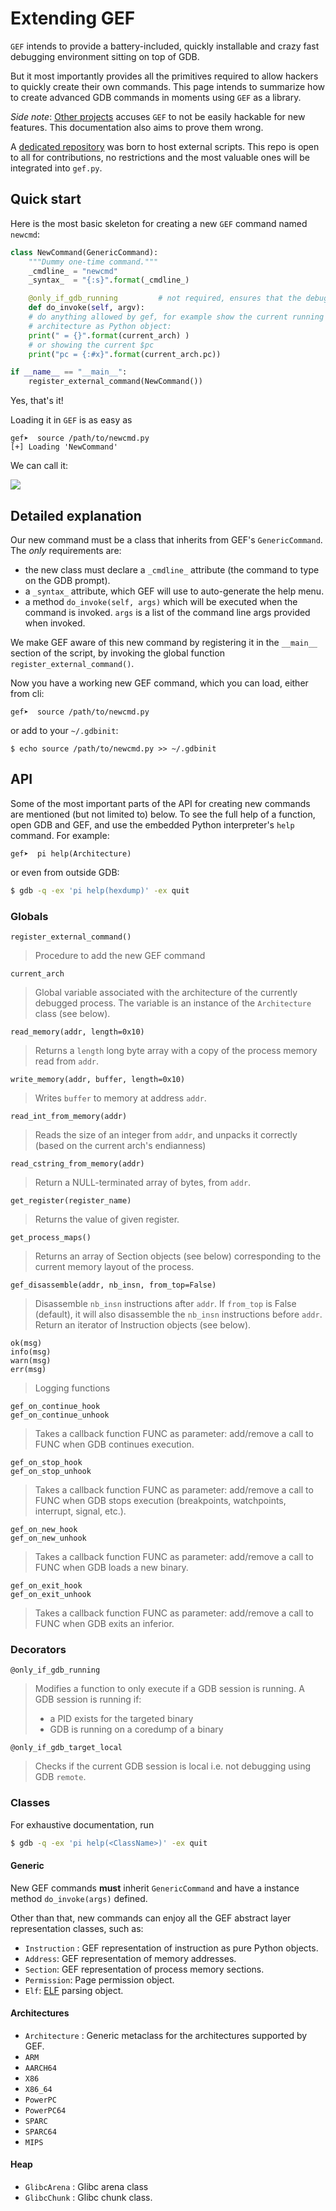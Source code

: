 # Extending GEF #

`GEF` intends to provide a battery-included, quickly installable and crazy fast
debugging environment sitting on top of GDB.

But it most importantly provides all the primitives required to allow hackers to
quickly create their own commands. This page intends to summarize how to
create advanced GDB commands in moments using `GEF` as a library.

_Side note_: [Other projects](https://github.com/pwndbg/pwndbg) accuses `GEF` to
not be easily hackable for new features. This documentation also aims to prove
them wrong.

A [dedicated repository](https://github.com/hugsy/gef-scripts) was born to host
external scripts. This repo is open to all for contributions, no restrictions
and the most valuable ones will be integrated into `gef.py`.

## Quick start ##

Here is the most basic skeleton for creating a new `GEF` command named `newcmd`:

```python
class NewCommand(GenericCommand):
    """Dummy one-time command."""
    _cmdline_ = "newcmd"
    _syntax_  = "{:s}".format(_cmdline_)

    @only_if_gdb_running         # not required, ensures that the debug session is started
    def do_invoke(self, argv):
    # do anything allowed by gef, for example show the current running
    # architecture as Python object:
    print(" = {}".format(current_arch) )
    # or showing the current $pc
    print("pc = {:#x}".format(current_arch.pc))

if __name__ == "__main__":
    register_external_command(NewCommand())
```

Yes, that's it!

Loading it in `GEF` is as easy as
```
gef➤  source /path/to/newcmd.py
[+] Loading 'NewCommand'
```

We can call it:

![](https://camo.githubusercontent.com/d41c1c0c0267916f4749800906d201fe5d328db5/687474703a2f2f692e696d6775722e636f6d2f306734416543622e706e67)


## Detailed explanation ##

Our new command must be a class that inherits from GEF's `GenericCommand`. The
*only* requirements are:

 * the new class must declare a `_cmdline_` attribute (the command to type on
   the GDB prompt).
 * a `_syntax_` attribute, which GEF will use to auto-generate the help menu.
 * a method `do_invoke(self, args)` which will be executed when the command
   is invoked. `args` is a list of the command line args provided when invoked.

We make GEF aware of this new command by registering it in the `__main__`
section of the script, by invoking the global function
`register_external_command()`.

Now you have a working new GEF command, which you can load, either from cli:
```
gef➤  source /path/to/newcmd.py
```
or add to your `~/.gdbinit`:
```
$ echo source /path/to/newcmd.py >> ~/.gdbinit
```

## API ##

Some of the most important parts of the API for creating new commands are
mentioned (but not limited to) below. To see the full help of a function, open
GDB and GEF, and use the embedded Python interpreter's `help` command. For
example:

```
gef➤  pi help(Architecture)
```

or even from outside GDB:

```bash
$ gdb -q -ex 'pi help(hexdump)' -ex quit
```


### Globals ###

```
register_external_command()
```
> Procedure to add the new GEF command


```
current_arch
```
> Global variable associated with the architecture of the currently debugged
> process. The variable is an instance of the `Architecture` class (see below).

```
read_memory(addr, length=0x10)
```
> Returns a `length` long byte array with a copy of the process memory read
> from `addr`.

```
write_memory(addr, buffer, length=0x10)
```
> Writes `buffer` to memory at address `addr`.


```
read_int_from_memory(addr)
```
> Reads the size of an integer from `addr`, and unpacks it correctly (based on
> the current arch's endianness)

```
read_cstring_from_memory(addr)
```
> Return a NULL-terminated array of bytes, from `addr`.


```
get_register(register_name)
```
> Returns the value of given register.


```
get_process_maps()
```
> Returns an array of Section objects (see below) corresponding to the current
> memory layout of the process.


```
gef_disassemble(addr, nb_insn, from_top=False)
```
> Disassemble `nb_insn` instructions after `addr`. If `from_top` is False
> (default), it will also disassemble the `nb_insn` instructions before `addr`.
> Return an iterator of Instruction objects (see below).


```
ok(msg)
info(msg)
warn(msg)
err(msg)
```
> Logging functions


```
gef_on_continue_hook
gef_on_continue_unhook
```
> Takes a callback function FUNC as parameter: add/remove a call to FUNC
> when GDB continues execution.

```
gef_on_stop_hook
gef_on_stop_unhook
```
> Takes a callback function FUNC as parameter: add/remove a call to FUNC
> when GDB stops execution (breakpoints, watchpoints, interrupt, signal, etc.).

```
gef_on_new_hook
gef_on_new_unhook
```
> Takes a callback function FUNC as parameter: add/remove a call to FUNC
> when GDB loads a new binary.

```
gef_on_exit_hook
gef_on_exit_unhook
```
> Takes a callback function FUNC as parameter: add/remove a call to FUNC
> when GDB exits an inferior.


### Decorators ###

```
@only_if_gdb_running
```
> Modifies a function to only execute if a GDB session is running. A GDB
> session is running if:
>
> * a PID exists for the targeted binary
> * GDB is running on a coredump of a binary


```
@only_if_gdb_target_local
```
> Checks if the current GDB session is local i.e. not debugging using GDB
> `remote`.


### Classes ###

For exhaustive documentation, run
```bash
$ gdb -q -ex 'pi help(<ClassName>)' -ex quit
```

#### Generic ####

New GEF commands **must** inherit `GenericCommand` and have a instance method
`do_invoke(args)` defined.

Other than that, new commands can enjoy all the GEF abstract layer
representation classes, such as:

 * `Instruction` : GEF representation of instruction as pure Python objects.
 * `Address`: GEF representation of memory addresses.
 * `Section`: GEF representation of process memory sections.
 * `Permission`: Page permission object.
 * `Elf`: [ELF](http://www.skyfree.org/linux/references/ELF_Format.pdf) parsing
   object.

#### Architectures ####

 * `Architecture`  : Generic metaclass for the architectures supported by GEF.
 * `ARM`
 * `AARCH64`
 * `X86`
 * `X86_64`
 * `PowerPC`
 * `PowerPC64`
 * `SPARC`
 * `SPARC64`
 * `MIPS`


#### Heap ####

 * `GlibcArena` : Glibc arena class
 * `GlibcChunk` : Glibc chunk class.
